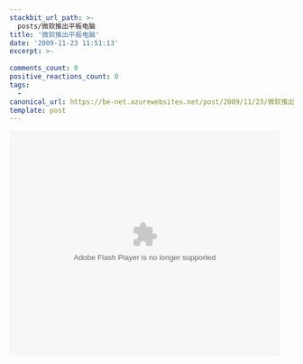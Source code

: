 ```yaml
---
stackbit_url_path: >-
  posts/微软推出平板电脑
title: '微软推出平板电脑'
date: '2009-11-23 11:51:13'
excerpt: >-
  
comments_count: 0
positive_reactions_count: 0
tags: 
  - 
canonical_url: https://be-net.azurewebsites.net/post/2009/11/23/微软推出平板电脑
template: post
---
```

<embed src="http://player.youku.com/player.php/sid/XMTIwODA1OTA4/v.swf" quality="high" width="480" height="400" align="middle" allowscriptaccess="sameDomain" type="application/x-shockwave-flash">